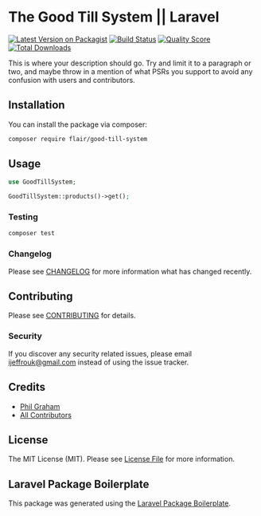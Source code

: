 # The Good Till System || Laravel

[![Latest Version on Packagist](https://img.shields.io/packagist/v/flair/good-till-system.svg?style=flat-square)](https://packagist.org/packages/flair/good-till-system)
[![Build Status](https://img.shields.io/travis/flair/good-till-system/master.svg?style=flat-square)](https://travis-ci.org/flair/good-till-system)
[![Quality Score](https://img.shields.io/scrutinizer/g/flair/good-till-system.svg?style=flat-square)](https://scrutinizer-ci.com/g/flair/good-till-system)
[![Total Downloads](https://img.shields.io/packagist/dt/flair/good-till-system.svg?style=flat-square)](https://packagist.org/packages/flair/good-till-system)

This is where your description should go. Try and limit it to a paragraph or two, and maybe throw in a mention of what PSRs you support to avoid any confusion with users and contributors.

## Installation

You can install the package via composer:

```bash
composer require flair/good-till-system
```

## Usage

``` php
use GoodTillSystem;

GoodTillSystem::products()->get();
```

### Testing

``` bash
composer test
```

### Changelog

Please see [CHANGELOG](CHANGELOG.md) for more information what has changed recently.

## Contributing

Please see [CONTRIBUTING](CONTRIBUTING.md) for details.

### Security

If you discover any security related issues, please email ijeffrouk@gmail.com instead of using the issue tracker.

## Credits

- [Phil Graham](https://github.com/flair)
- [All Contributors](../../contributors)

## License

The MIT License (MIT). Please see [License File](LICENSE.md) for more information.

## Laravel Package Boilerplate

This package was generated using the [Laravel Package Boilerplate](https://laravelpackageboilerplate.com).